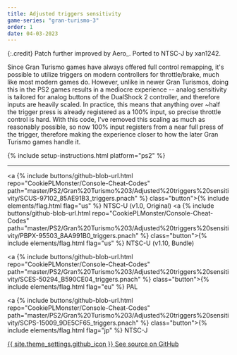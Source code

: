 ```yaml
---
title: Adjusted triggers sensitivity
game-series: "gran-turismo-3"
order: 1
date: 04-03-2023
---
```


{:.credit}
Patch further improved by Aero_.
Ported to NTSC-J by xan1242.

Since Gran Turismo games have always offered full control remapping, it's possible to utilize triggers on modern controllers for throttle/brake,
much like most modern games do. However, unlike in newer Gran Turismos, doing this in the PS2 games results in a mediocre experience -- analog sensitivity
is tailored for analog buttons of the DualShock 2 controller, and therefore inputs are heavily scaled. In practice, this means that anything over ~half the trigger
press is already registered as a 100% input, so precise throttle control is hard. With this code, I've removed this scaling as much as reasonably possible,
so now 100% input registers from a near full press of the trigger, therefore making the experience closer to how the later Gran Turismo games handle it.

{% include setup-instructions.html platform="ps2" %}

***

<a {% include buttons/github-blob-url.html repo="CookiePLMonster/Console-Cheat-Codes" path="master/PS2/Gran%20Turismo%203/Adjusted%20triggers%20sensitivity/SCUS-97102_85AE91B3_triggers.pnach" %} class="button">{% include elements/flag.html flag="us" %} NTSC-U (v1.0, Original)</a>
<a {% include buttons/github-blob-url.html repo="CookiePLMonster/Console-Cheat-Codes" path="master/PS2/Gran%20Turismo%203/Adjusted%20triggers%20sensitivity/PBPX-95503_8AA991B0_triggers.pnach" %} class="button">{% include elements/flag.html flag="us" %} NTSC-U (v1.10, Bundle)</a>

<a {% include buttons/github-blob-url.html repo="CookiePLMonster/Console-Cheat-Codes" path="master/PS2/Gran%20Turismo%203/Adjusted%20triggers%20sensitivity/SCES-50294_B590CE04_triggers.pnach" %} class="button">{% include elements/flag.html flag="eu" %} PAL</a>

<a {% include buttons/github-blob-url.html repo="CookiePLMonster/Console-Cheat-Codes" path="master/PS2/Gran%20Turismo%203/Adjusted%20triggers%20sensitivity/SCPS-15009_9DE5CF65_triggers.pnach" %} class="button">{% include elements/flag.html flag="jp" %} NTSC-J</a>

<a href="https://github.com/CookiePLMonster/Console-Cheat-Codes/blob/master/PS2/Gran%20Turismo%203/Adjusted%20triggers%20sensitivity" class="button github" target="_blank">{{ site.theme_settings.github_icon }} See source on GitHub</a>